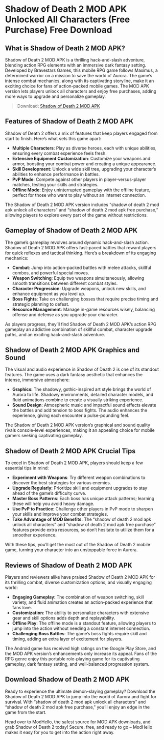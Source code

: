# Shadow of Death 2 MOD APK Unlocked All Characters (Free Purchase) Free Download

## What is Shadow of Death 2 MOD APK?

Shadow of Death 2 MOD APK is a thrilling hack-and-slash adventure, blending action RPG elements with an immersive dark fantasy setting. Developed by Bravestars Games, this mobile RPG game follows Maximus, a determined warrior on a mission to save the world of Aurora. The game’s intense combat mechanics, along with its captivating storyline, make it an exciting choice for fans of action-packed mobile games. The MOD APK version lets players unlock all characters and enjoy free purchases, adding more ways to upgrade and personalize gameplay.

>Download: [Shadow of Death 2 MOD APK](https://modhello.com/shadow-of-death-2/)

## Features of Shadow of Death 2 MOD APK

Shadow of Death 2 offers a mix of features that keep players engaged from start to finish. Here’s what sets this game apart:

- **Multiple Characters**: Play as diverse heroes, each with unique abilities, ensuring every combat experience feels fresh.
- **Extensive Equipment Customization**: Customize your weapons and armor, boosting your combat power and creating a unique appearance.
- **Skill Development**: Unlock a wide skill tree, upgrading your character’s abilities to enhance performance in battles.
- **PvP Mode**: Compete against other players in player-versus-player matches, testing your skills and strategies.
- **Offline Mode**: Enjoy uninterrupted gameplay with the offline feature, perfect for those who want to play without an internet connection.

The Shadow of Death 2 MOD APK version includes “shadow of death 2 mod apk unlock all characters” and “shadow of death 2 mod apk free purchase,” allowing players to explore every part of the game without restrictions.

## Gameplay of Shadow of Death 2 MOD APK

The game’s gameplay revolves around dynamic hack-and-slash action. Shadow of Death 2 MOD APK offers fast-paced battles that reward players for quick reflexes and tactical thinking. Here’s a breakdown of its engaging mechanics:

- **Combat**: Jump into action-packed battles with melee attacks, skillful combos, and powerful special moves.
- **Weapon Switching**: Equip two weapons simultaneously, allowing smooth transitions between different combat styles.
- **Character Progression**: Upgrade weapons, unlock new skills, and enhance equipment as you level up.
- **Boss Fights**: Take on challenging bosses that require precise timing and strategic planning to defeat.
- **Resource Management**: Manage in-game resources wisely, balancing offense and defense as you upgrade your character.

As players progress, they’ll find Shadow of Death 2 MOD APK’s action RPG gameplay an addictive combination of skillful combat, character upgrade paths, and an exciting hack-and-slash adventure.

## Shadow of Death 2 MOD APK Graphics and Sound

The visual and audio experience in Shadow of Death 2 is one of its standout features. The game uses a dark fantasy aesthetic that enhances the intense, immersive atmosphere:

- **Graphics**: The shadowy, gothic-inspired art style brings the world of Aurora to life. Shadowy environments, detailed character models, and fluid animations combine to create a visually striking experience.
- **Sound Design**: Atmospheric music and impactful sound effects elevate the battles and add tension to boss fights. The audio enhances the experience, giving each encounter a pulse-pounding feel.

The Shadow of Death 2 MOD APK version’s graphical and sound quality rivals console-level experiences, making it an appealing choice for mobile gamers seeking captivating gameplay.

## Shadow of Death 2 MOD APK Crucial Tips

To excel in Shadow of Death 2 MOD APK, players should keep a few essential tips in mind:

- **Experiment with Weapons**: Try different weapon combinations to discover the best strategies for various enemies.
- **Upgrade Regularly**: Prioritize skill and equipment upgrades to stay ahead of the game’s difficulty curve.
- **Master Boss Patterns**: Each boss has unique attack patterns; learning these will help you avoid heavy damage.
- **Use PvP to Practice**: Challenge other players in PvP mode to sharpen your skills and improve your combat strategies.
- **Take Advantage of MOD Benefits**: The “shadow of death 2 mod apk unlock all characters” and “shadow of death 2 mod apk free purchase” features provide extra resources, so don’t hesitate to utilize them for a smoother experience.

With these tips, you’ll get the most out of the Shadow of Death 2 mobile game, turning your character into an unstoppable force in Aurora.

## Reviews of Shadow of Death 2 MOD APK

Players and reviewers alike have praised Shadow of Death 2 MOD APK for its thrilling combat, diverse customization options, and visually engaging world:

- **Engaging Gameplay**: The combination of weapon switching, skill variety, and fluid animation creates an action-packed experience that fans love.
- **Customization**: The ability to personalize characters with extensive gear and skill options adds depth and replayability.
- **Offline Play**: The offline mode is a standout feature, allowing players to jump into the action without needing a constant internet connection.
- **Challenging Boss Battles**: The game’s boss fights require skill and timing, adding an extra layer of excitement for players.

The Android game has received high ratings on the Google Play Store, and the MOD APK version’s enhancements only increase its appeal. Fans of the RPG genre enjoy this portable role-playing game for its captivating gameplay, dark fantasy setting, and well-balanced progression system.

## Download Shadow of Death 2 MOD APK

Ready to experience the ultimate demon-slaying gameplay? Download the Shadow of Death 2 MOD APK to jump into the world of Aurora and fight for survival. With “shadow of death 2 mod apk unlock all characters” and “shadow of death 2 mod apk free purchase,” you’ll enjoy an edge in the game from the start. 

Head over to ModHello, the safest source for MOD APK downloads, and grab Shadow of Death 2 today! Secure, free, and ready to go – ModHello makes it easy for you to get into the action right away.
